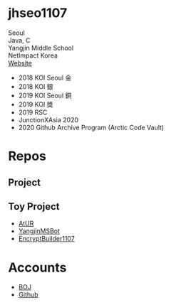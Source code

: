 # jhseo1107
Seoul  
Java, C  
Yangjin Middle School  
NetImpact Korea  
[Website](https://jhseo1107.kro.kr)
  
- 2018 KOI Seoul 金  
- 2018 KOI 銀
- 2019 KOI Seoul 銅
- 2019 KOI 奬 
- 2019 RSC
- JunctionXAsia 2020
- 2020 Github Archive Program (Arctic Code Vault)  


# Repos
## Project
## Toy Project
- [AtUR](https://github.com/jhseo1107/AtUR)  
- [YangjinMSBot](https://github.com/jhseo1107/YangjinMSBot)
- [EncryptBuilder1107](https://github.com/jhseo1107/EncryptBuilder1107)

# Accounts
- [BOJ](https://acmicpc.net/user/jhseo1107)  
- [Github](https://github.com/jhseo1107)  
